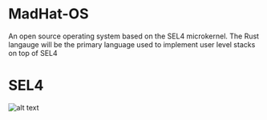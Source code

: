 # MadHat-OS
An open source operating system based on the SEL4 microkernel. The Rust langauge will be the primary language used to implement user level stacks on top of SEL4

# SEL4
![alt text](https://sel4.systems/images/logo-text-white.svg)
